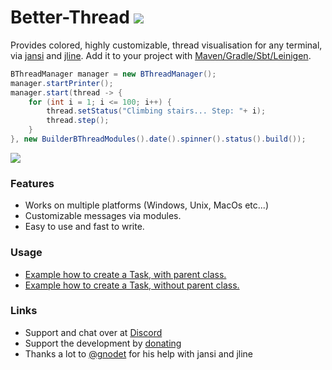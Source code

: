 # Better-Thread [![](https://jitpack.io/v/Osiris-Team/Better-Thread.svg)](https://jitpack.io/#Osiris-Team/Better-Thread)
Provides colored, highly customizable, thread visualisation 
for any terminal, via [jansi](http://fusesource.github.io/jansi/)
and [jline](https://github.com/jline/jline3).
Add it to your project with [Maven/Gradle/Sbt/Leinigen](https://jitpack.io/#Osiris-Team/Better-Thread/).

```java
BThreadManager manager = new BThreadManager();
manager.startPrinter();
manager.start(thread -> {
    for (int i = 1; i <= 100; i++) {
        thread.setStatus("Climbing stairs... Step: "+ i);
        thread.step();
    }
}, new BuilderBThreadModules().date().spinner().status().build());
```

<div><img src="https://cdn.discordapp.com/attachments/709182873348997172/811714169614106634/tasks.gif" /></div>


### Features
 - Works on multiple platforms (Windows, Unix, MacOs etc...)
 - Customizable messages via modules.
 - Easy to use and fast to write.

### Usage
- [Example how to create a Task, with parent class.](https://github.com/Osiris-Team/Better-Thread/blob/main/src/test/java/UsageExample.java)
- [Example how to create a Task, without parent class.](https://github.com/Osiris-Team/Better-Thread/blob/main/src/test/java/UsageExample.java)

### Links
- Support and chat over at [Discord](https://discord.com/invite/GGNmtCC)
- Support the development by [donating](https://www.paypal.com/donate?hosted_button_id=JNXQCWF2TF9W4)
- Thanks a lot to [@gnodet](https://github.com/gnodet) for his help with jansi and jline
 
